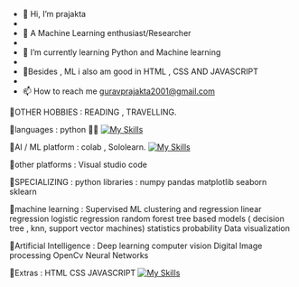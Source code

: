 - 👋 Hi, I’m prajakta
- 
- 👀 A Machine Learning enthusiast/Researcher
- 
- 🌱 I’m currently learning Python and Machine learning 
- 
- 🐼Besides , ML i also am good in HTML , CSS AND JAVASCRIPT
- 
- 📫 How to reach me guravprajakta2001@gmail.com

🐼OTHER HOBBIES     : READING ,
                    TRAVELLING.




🐼languages         : python 🧑‍💻
[![My Skills](https://skillicons.dev/icons?i=html,css,javascript)](https://skillicons.dev)



🐼AI / ML platform  : colab ,
Sololearn.
[![My Skills](https://skillicons.dev/icons?i=aws,gcp,azure,react,vue,flutter&perline=3)](https://skillicons.dev)   
   
   
🐼other platforms   : Visual studio code




🐼SPECIALIZING :
python libraries  : numpy 
                    pandas
                    matplotlib
                    seaborn
                    sklearn
    
    
    
    
🐼machine learning  : Supervised ML
                    clustering and regression
                    linear regression
                    logistic regression
                    random forest
                    tree based models ( decision tree , knn, support vector machines)
                    statistics
                    probability
                    Data visualization




🐼Artificial 
Intelligence     :  Deep learning
                    computer vision
                    Digital Image processing
                    OpenCv
                    Neural Networks
                    
🐼Extras           :  HTML
                    CSS
                    JAVASCRIPT
[![My Skills](https://skillicons.dev/icons?i=html,css,javascript)](https://skillicons.dev)           
<!---
prajakta1321/prajakta1321 is a ✨ special ✨ repository because its `README.md` (this file) appears on your GitHub profile.
You can click the Preview link to take a look at your changes.
--->
